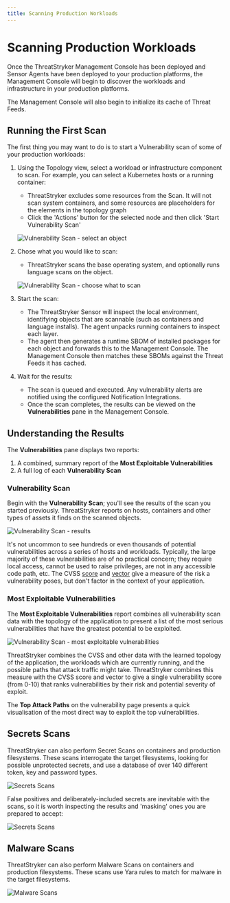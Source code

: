 ```yaml
---
title: Scanning Production Workloads
---
```


# Scanning Production Workloads

Once the ThreatStryker Management Console has been deployed and Sensor Agents have been deployed to your production platforms, the Management Console will begin to discover the workloads and infrastructure in your production platforms.

The Management Console will also begin to initialize its cache of Threat Feeds.


## Running the First Scan

The first thing you may want to do is to start a Vulnerability scan of some of your production workloads:

1. Using the Topology view, select a workload or infrastructure component to scan.  For example, you can select a Kubernetes hosts or a running container:
   * ThreatStryker excludes some resources from the Scan. It will not scan system containers, and some resources are placeholders for the elements in the topology graph
   * Click the 'Actions' button for the selected node and then click 'Start Vulnerability Scan'

   ![Vulnerability Scan - select an object](../img/scan-1.png)


2. Chose what you would like to scan:
   * ThreatStryker scans the base operating system, and optionally runs language scans on the object.

   ![Vulnerability Scan - choose what to scan](../img/scan-2.png)

3. Start the scan:
   * The ThreatStryker Sensor will inspect the local environment, identifying objects that are scannable (such as containers and language installs).  The agent unpacks running containers to inspect each layer.
   * The agent then generates a runtime SBOM of installed packages for each object and forwards this to the Management Console. The Management Console then matches these SBOMs against the Threat Feeds it has cached.

4. Wait for the results:
   * The scan is queued and executed.  Any vulnerability alerts are notified using the configured Notification Integrations.
   * Once the scan completes, the results can be viewed on the **Vulnerabilities** pane in the Management Console.

## Understanding the Results

The **Vulnerabilities** pane displays two reports:

1. A combined, summary report of the **Most Exploitable Vulnerabilities**
2. A full log of each **Vulnerability Scan**

### Vulnerability Scan

Begin with the **Vulnerability Scan**; you'll see the results of the scan you started previously.  ThreatStryker reports on hosts, containers and other types of assets it finds on the scanned objects.

![Vulnerability Scan - results](../img/vulnerability-scan-1.png)

It's not uncommon to see hundreds or even thousands of potential vulnerabilities across a series of hosts and workloads. Typically, the large majority of these vulnerabilities are of no practical concern; they require local access, cannot be used to raise privileges, are not in any accessible code path, etc.  The CVSS [score](https://nvd.nist.gov/vuln-metrics/cvss) and [vector](https://www.first.org/cvss/calculator/3.0) give a measure of the risk a vulnerability poses, but don't factor in the context of your application.

### Most Exploitable Vulnerabilities

The **Most Exploitable Vulnerabilities** report combines all vulnerability scan data with the topology of the application to present a list of the most serious vulnerabilities that have the greatest potential to be exploited.

![Vulnerability Scan - most exploitable vulnerabilities](../img/vulnerability-scan-3.png)

ThreatStryker combines the CVSS and other data with the learned topology of the application, the workloads which are currently running, and the possible paths that attack traffic might take.  ThreatStryker combines this measure with the CVSS score and vector to give a single vulnerability score (from 0-10) that ranks vulnerabilities by their risk and potential severity of exploit.

The **Top Attack Paths** on the vulnerability page presents a quick visualisation of the most direct way to exploit the top vulnerabilities.

## Secrets Scans

ThreatStryker can also perform Secret Scans on containers and production filesystems.  These scans interrogate the target filesystems, looking for possible unprotected secrets, and use a database of over 140 different token, key and password types.

![Secrets Scans](../img/secret-scan-1.png)

False positives and deliberately-included secrets are inevitable with the scans, so it is worth inspecting the results and 'masking' ones you are prepared to accept:

![Secrets Scans](../img/secret-scan-2.png)

## Malware Scans

ThreatStryker can also perform Malware Scans on containers and production filesystems. These scans use Yara rules to match for malware in the target filesystems.

![Malware Scans](../img/malware-scans-1.png)